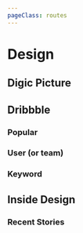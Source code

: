 ```yaml
---
pageClass: routes
---
```


# Design

## Digic Picture

<RouteEn author="MisteryMonster" example="/digic-pictures/works/real-time-engine" path="/digic-pictures/:menu/:tag?" :paramsDesc="['`news`, `works`', 'Under WORK types: `/game-cinematics`, `/feature`, `/making-of`, `/commercials-vfx`, `/real-time-engine`']" />

## Dribbble

### Popular

<RouteEn path="/dribbble/popular/:timeframe?" example="/dribbble/popular" :paramsDesc="['support the following values: week, month, year and ever']" />

### User (or team)

<RouteEn path="/dribbble/user/:name" example="/dribbble/user/google" :paramsDesc="['username, available in user\'s homepage URL']" />

### Keyword

<RouteEn path="/dribbble/keyword/:keyword" example="/dribbble/keyword/player" :paramsDesc="['desired keyword']" />

## Inside Design

### Recent Stories

<RouteEn author="miaoyafeng" example="/invisionapp/inside-design" path="/invisionapp/inside-design">
</RouteEn>
